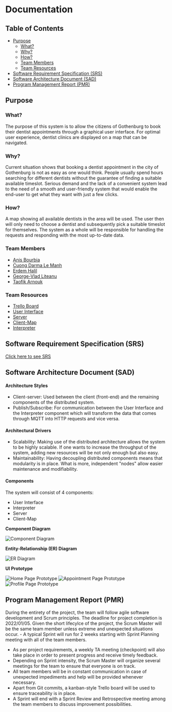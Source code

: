 # Documentation

## Table of Contents

- [Purpose](#purpose) 
    - [What?](#what)
    - [Why?](#why)
    - [How?](#how)
    - [Team Members](#team-members)
    - [Team Resources](#team-resources)
- [Software Requirement Specification (SRS)](#software-requirement-specification-srs)
- [Software Architecture Document (SAD)](#software-architecture-document-sad)
- [Program Management Report (PMR)](#program-management-report-pmr)

## Purpose

### What?
The purpose of this system is to allow the citizens of Gothenburg to book their dentist appointments through a graphical user interface. For optimal user experience, dentist clinics are displayed on a map that can be navigated. 

### Why?
Current situation shows that booking a dentist appointment in the city of Gothenburg is not as easy as one would think. People usually spend hours searching for different dentists without the guarantee of finding a suitable available timeslot. Serious demand and the lack of a convenient system lead to the need of a smooth and user-friendly system that would enable the end-user to get what they want with just a few clicks. 

### How?
A map showing all available dentists in the area will be used. The user then will only need to choose a dentist and subsequently pick a suitable timeslot for themselves. The system as a whole will be responsible for handling the requests and responding with the most up-to-date data.

### Team Members
- [Anis Bourbia](https://git.chalmers.se/bourbia)
- [Cuong Darma Le Manh](https://git.chalmers.se/darma)
- [Erdem Halil](https://git.chalmers.se/erdemh)
- [George-Vlad Liteanu](https://git.chalmers.se/liteanu)
- [Taofik Arnouk](https://git.chalmers.se/arnouk)

### Team Resources

- [Trello Board](https://trello.com/b/W8kZA5nU/dit355)
- [User Interface](https://git.chalmers.se/courses/dit355/test-teams-formation/team-2/client)
- [Server](https://git.chalmers.se/courses/dit355/test-teams-formation/team-2/server)
- [Client-Map](https://git.chalmers.se/courses/dit355/test-teams-formation/team-2/client-map)
- [Interpreter](https://git.chalmers.se/courses/dit355/test-teams-formation/team-2/interpreter)

## Software Requirement Specification (SRS)
[Click here to see SRS](./srs/specification.md)

## Software Architecture Document (SAD)

#### Architecture Styles
- Client-server:
Used between the client (front-end) and the remaining components of the distributed system.
- Publish/Subscribe:
For communication between the User Interface and the Interpreter component which will transform the data that comes through MQTT into HTTP requests and vice versa.

#### Architectural Drivers
- Scalability:
Making use of the distributed architecture allows the system to be highly scalable. If one wants to increase the throughput of the system, adding new resources will be not only enough but also easy.
- Maintainability:
Having decoupling distributed components means that modularity is in place. What is more, independent "nodes" allow easier maintenance and modifiability.


#### Components
The system will consist of 4 components:
- User Interface
- Interpreter
- Server
- Client-Map

**Component Diagram**

![Component Diagram](./images/component.png)

**Entity-Relationship (ER) Diagram**

![ER Diagram](./images/ER.png)

**UI Prototype**

![Home Page Prototype](./images/homepage.png)
![Appointment Page Prototype](./images/calendar.png)
![Profile Page Prototype](./images/profile.png)

## Program Management Report (PMR)
During the entirety of the project, the team will follow agile software development and Scrum principles. The deadline for project completion is 2022/01/05. Given the short lifecylce of the project, the Scrum Master will be the same team member unless extreme and unexpected situations occur. - A typical Sprint will run for 2 weeks starting with Sprint Planning meeting with all of the team members. 
- As per project requirements, a weekly TA meeting (checkpoint) will also take place in order to present progress and receive timely feedback. 
- Depending on Sprint intensity, the Scrum Master will organize several meetings for the team to ensure that everyone is on track. 
- All team members will be in constant communication in case of unexpected impediments and help will be provided whenever necessary. 
- Apart from Git commits, a kanban-style Trello board will be used to ensure traceability is in place. 
- A Sprint will end with a Sprint Review and Retrospective meeting among the team members to discuss improvement possibilities.
